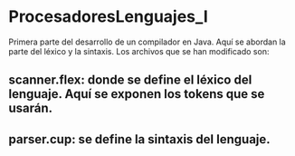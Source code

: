 # ProcesadoresLenguajes_I
Primera parte del desarrollo de un compilador en Java. Aquí se abordan la parte del léxico y la sintaxis.
Los archivos que se han modificado son:
## scanner.flex: donde se define el léxico del lenguaje. Aquí se exponen los tokens que se usarán.
## parser.cup: se define la sintaxis del lenguaje. 

